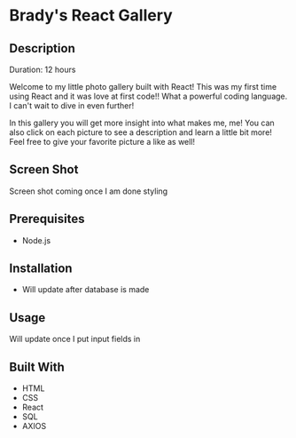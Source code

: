 # Brady's React Gallery

## Description

Duration: 12 hours 

Welcome to my little photo gallery built with React! This was my first time using React and it was love at first code!! What a powerful coding language. I can't wait to dive in even further! 

In this gallery you will get more insight into what makes me, me! You can also click on each picture to see a description and learn a little bit more! Feel free to give your favorite picture a like as well! 

## Screen Shot

Screen shot coming once I am done styling 

## Prerequisites

- Node.js

## Installation

- Will update after database is made 

## Usage 

Will update once I put input fields in 

## Built With

- HTML
- CSS 
- React
- SQL
- AXIOS 


